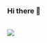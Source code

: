 
### Hi there 👋

<!--
**wkdgywls30/wkdgywls30** is a ✨ _special_ ✨ repository because its `README.md` (this file) appears on your GitHub profile.
<h2>Hi! I'm HyoJin Jang 😀</h2>
Here are some ideas to get you started:

- 🔭 I’m currently working on ...
- 🌱 I’m currently learning ...
- 👯 I’m looking to collaborate on ...
- 🤔 I’m looking for help with ...
- 💬 Ask me about ...
- 📫 How to reach me: ...
- 😄 Pronouns: ...
- ⚡ Fun fact: ...
-->
<!--⚡<a href="https://www.notion.so/1e69938b79184e3498bb9437ae3eada0"> My portfolio</a><br>-->

<br>
<a href="https://github.com/wkdgywls30?tab=repositories">
  <img align="center" src="https://github-readme-stats.anuraghazra1.vercel.app/api/top-langs/?username=kkyu8925&theme=buefy&layout=compact" />
</a>
